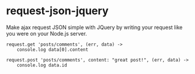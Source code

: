 request-json-jquery
===================

Make ajax request JSON simple with JQuery by writing your request like you were
on your Node.js server.

    request.get 'posts/comments', (err, data) ->
        console.log data[0].content

    request.post 'posts/comments', content: "great post!", (err, data) ->
        console.log data.id
